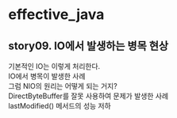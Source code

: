 # effective_java  

## story09. IO에서 발생하는 병목 현상 
기본적인 IO는 이렇게 처리한다.  
IO에서 병목이 발생한 사례  
그럼 NIO의 원리는 어떻게 되는 거지?  
DirectByteBuffer를 잘못 사용하여 문제가 발생한 사례  
lastModified() 메서드의 성능 저하  

